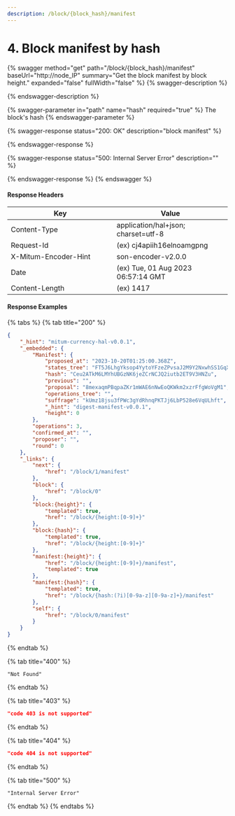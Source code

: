 ```yaml
---
description: /block/{block_hash}/manifest
---
```


# 4. Block manifest by hash

{% swagger method="get" path="/block/{block_hash}/manifest" baseUrl="http://node_IP" summary="Get the block manifest by block height." expanded="false" fullWidth="false" %}
{% swagger-description %}

{% endswagger-description %}

{% swagger-parameter in="path" name="hash" required="true" %}
The block's hash
{% endswagger-parameter %}

{% swagger-response status="200: OK" description="block manifest" %}

{% endswagger-response %}

{% swagger-response status="500: Internal Server Error" description="" %}

{% endswagger-response %}
{% endswagger %}



#### Response Headers

<table><thead><tr><th width="226">Key</th><th>Value</th></tr></thead><tbody><tr><td>Content-Type</td><td>application/hal+json; charset=utf-8</td></tr><tr><td>Request-Id</td><td>(ex) cj4apiih16elnoamgpng</td></tr><tr><td>X-Mitum-Encoder-Hint</td><td>son-encoder-v2.0.0</td></tr><tr><td>Date</td><td>(ex) Tue, 01 Aug 2023 06:57:14 GMT</td></tr><tr><td>Content-Length</td><td>(ex) 1417</td></tr></tbody></table>



#### Response Examples

{% tabs %}
{% tab title="200" %}
```json
{
    "_hint": "mitum-currency-hal-v0.0.1",
    "_embedded": {
        "Manifest": {
            "proposed_at": "2023-10-20T01:25:00.368Z",
            "states_tree": "FT5J6LhgYksop4YytoYFzeZPvsaJ2M9Y2NxwhSS1GqXJ",
            "hash": "Ceu2ATkM6LMYhUBGzNK6jeZCrNCJQ2iutb2ET9V3HNZu",
            "previous": "",
            "proposal": "8mexaqmPBqpaZKr1mWAE6nNwEoQKWkm2xzrFfgWoVgM1",
            "operations_tree": "",
            "suffrage": "kUmz18jsu3fPWc3gYdRhnqPKTJj6LbP528e6VqULhft",
            "_hint": "digest-manifest-v0.0.1",
            "height": 0
        },
        "operations": 3,
        "confirmed_at": "",
        "proposer": "",
        "round": 0
    },
    "_links": {
        "next": {
            "href": "/block/1/manifest"
        },
        "block": {
            "href": "/block/0"
        },
        "block:{height}": {
            "templated": true,
            "href": "/block/{height:[0-9]+}"
        },
        "block:{hash}": {
            "templated": true,
            "href": "/block/{height:[0-9]+}"
        },
        "manifest:{height}": {
            "href": "/block/{height:[0-9]+}/manifest",
            "templated": true
        },
        "manifest:{hash}": {
            "templated": true,
            "href": "/block/{hash:(?i)[0-9a-z][0-9a-z]+}/manifest"
        },
        "self": {
            "href": "/block/0/manifest"
        }
    }
}
```
{% endtab %}

{% tab title="400" %}
```
"Not Found"
```
{% endtab %}

{% tab title="403" %}
```json
"code 403 is not supported"
```
{% endtab %}

{% tab title="404" %}
```json
"code 404 is not supported"
```
{% endtab %}

{% tab title="500" %}
```
"Internal Server Error"
```
{% endtab %}
{% endtabs %}

